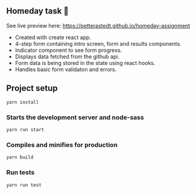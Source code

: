 ## Homeday task :house_with_garden:
See live preview here: https://petterastedt.github.io/homeday-assignment

* Created with create react app.
* 4-step form containing intro screen, form and results components.
* Indicator component to see form progress.
* Displays data fetched from the github api.
* Form data is being stored in the state using react hooks.
* Handles basic form validaton and errors.

## Project setup
```
yarn install
```
### Starts the development server and node-sass
```
yarn run start
```
### Compiles and minifies for production
```
yarn build
```
### Run tests
```
yarn run test
```